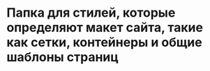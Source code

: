 # Папка для стилей, которые определяют макет сайта, такие как сетки, контейнеры и общие шаблоны страниц
